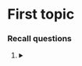 # First topic

### Recall questions

1. <details markdown=1><summary markdown="span">  </summary>
    
    \

</details>